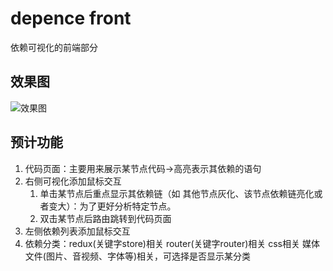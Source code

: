 # depence front

依赖可视化的前端部分

## 效果图

![效果图](https://chenweilin.xin/blogImg/1557393528730Xa1HAeS捕获.PNG)

## 预计功能

1. 代码页面：主要用来展示某节点代码->高亮表示其依赖的语句
2. 右侧可视化添加鼠标交互
    1. 单击某节点后重点显示其依赖链（如 其他节点灰化、该节点依赖链亮化或者变大）：为了更好分析特定节点。
    2. 双击某节点后路由跳转到代码页面
3. 左侧依赖列表添加鼠标交互
4. 依赖分类：redux(关键字store)相关 router(关键字router)相关 css相关 媒体文件(图片、音视频、字体等)相关，可选择是否显示某分类